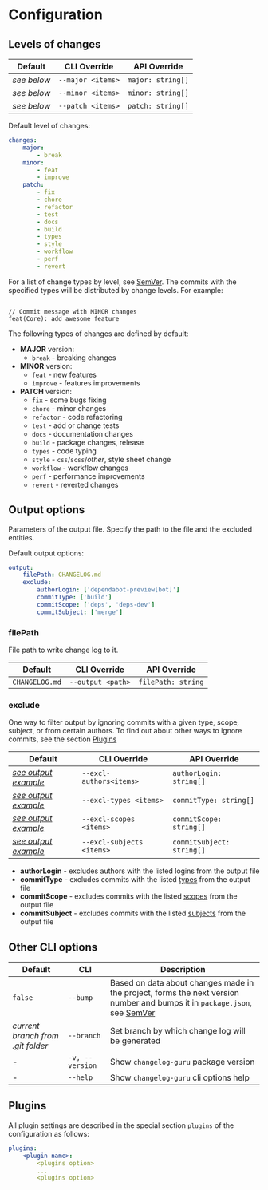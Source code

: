 # Configuration

## Levels of changes

| Default     | CLI Override      | API Override      |
| ----------- | ----------------- | ----------------- |
| _see below_ | `--major <items>` | `major: string[]` |
| _see below_ | `--minor <items>` | `minor: string[]` |
| _see below_ | `--patch <items>` | `patch: string[]` |

Default level of changes:

```YAML
changes:
    major:
        - break
    minor:
        - feat
        - improve
    patch:
        - fix
        - chore
        - refactor
        - test
        - docs
        - build
        - types
        - style
        - workflow
        - perf
        - revert
```

For a list of change types by level, see [SemVer](https://semver.org/). The commits with the specified types will be distributed by change levels. For example:

```

// Commit message with MINOR changes
feat(Core): add awesome feature

```

The following types of changes are defined by default:

-   **MAJOR** version:
    -   `break` - breaking changes
-   **MINOR** version:
    -   `feat` - new features
    -   `improve` - features improvements
-   **PATCH** version:
    -   `fix` - some bugs fixing
    -   `chore` - minor changes
    -   `refactor` - code refactoring
    -   `test` - add or change tests
    -   `docs` - documentation changes
    -   `build` - package changes, release
    -   `types` - code typing
    -   `style` - `css`/`scss`/_other_, style sheet change
    -   `workflow` - workflow changes
    -   `perf` - performance improvements
    -   `revert` - reverted changes

## Output options

Parameters of the output file. Specify the path to the file and the excluded entities.

Default output options:

```YAML
output:
    filePath: CHANGELOG.md
    exclude:
        authorLogin: ['dependabot-preview[bot]']
        commitType: ['build']
        commitScope: ['deps', 'deps-dev']
        commitSubject: ['merge']
```

### filePath

File path to write change log to it.

| Default        | CLI Override      | API Override       |
| -------------- | ----------------- | ------------------ |
| `CHANGELOG.md` | `--output <path>` | `filePath: string` |

### exclude

One way to filter output by ignoring commits with a given type, scope, subject, or from certain authors. To find out about other ways to ignore commits, see the section [Plugins](#plugins)

| Default                                 | CLI Override              | API Override              |
| --------------------------------------- | ------------------------- | ------------------------- |
| _[see output example](#output-options)_ | `--excl-authors<items>`   | `authorLogin: string[]`   |
| _[see output example](#output-options)_ | `--excl-types <items>`    | `commitType: string[]`    |
| _[see output example](#output-options)_ | `--excl-scopes <items>`   | `commitScope: string[]`   |
| _[see output example](#output-options)_ | `--excl-subjects <items>` | `commitSubject: string[]` |

-   **authorLogin** - excludes authors with the listed logins from the output file
-   **commitType** - excludes commits with the listed [types](#commit-structure) from the output file
-   **commitScope** - excludes commits with the listed [scopes](#commit-structure) from the output file
-   **commitSubject** - excludes commits with the listed [subjects](#commit-structure) from the output file

## Other CLI options

| Default                           | CLI             | Description                                                                                                                                      |
| --------------------------------- | --------------- | ------------------------------------------------------------------------------------------------------------------------------------------------ |
| `false`                           | `--bump`        | Based on data about changes made in the project, forms the next version number and bumps it in `package.json`, see [SemVer](https://semver.org/) |
| _current branch from .git folder_ | `--branch`      | Set branch by which change log will be generated                                                                                                 |
| -                                 | `-v, --version` | Show `changelog-guru` package version                                                                                                            |
| -                                 | `--help`        | Show `changelog-guru` cli options help                                                                                                           |

## Plugins

All plugin settings are described in the special section `plugins` of the configuration as follows:

```YAML
plugins:
    <plugin name>:
        <plugins option>
        ...
        <plugins option>
```
